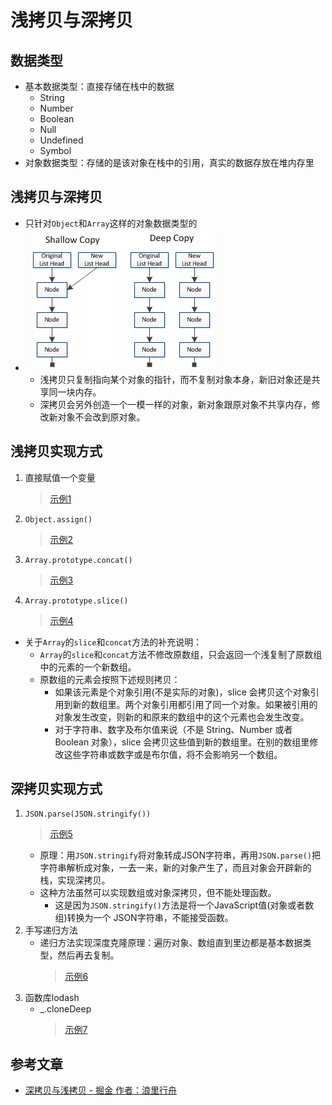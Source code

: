 # 浅拷贝与深拷贝
## 数据类型
* 基本数据类型：直接存储在栈中的数据
    * String
    * Number
    * Boolean
    * Null
    * Undefined
    * Symbol
* 对象数据类型：存储的是该对象在栈中的引用，真实的数据存放在堆内存里
## 浅拷贝与深拷贝
* 只针对`Object`和`Array`这样的对象数据类型的
* ![compare](./img/copyCompare.png)
    * 浅拷贝只复制指向某个对象的指针，而不复制对象本身，新旧对象还是共享同一块内存。
    * 深拷贝会另外创造一个一模一样的对象，新对象跟原对象不共享内存，修改新对象不会改到原对象。
## 浅拷贝实现方式
1. 直接赋值一个变量
    > [示例1](./1.html)
2. `Object.assign()`
    > [示例2](./2.html)
3. `Array.prototype.concat()`
    > [示例3](./3.html)
4. `Array.prototype.slice()`
    > [示例4](./4.html)
* 关于`Array`的`slice`和`concat`方法的补充说明：
    * `Array`的`slice`和`concat`方法不修改原数组，只会返回一个浅复制了原数组中的元素的一个新数组。
    * 原数组的元素会按照下述规则拷贝：
        * 如果该元素是个对象引用(不是实际的对象)，slice 会拷贝这个对象引用到新的数组里。两个对象引用都引用了同一个对象。如果被引用的对象发生改变，则新的和原来的数组中的这个元素也会发生改变。
        * 对于字符串、数字及布尔值来说（不是 String、Number 或者 Boolean 对象），slice 会拷贝这些值到新的数组里。在别的数组里修改这些字符串或数字或是布尔值，将不会影响另一个数组。
## 深拷贝实现方式
1. `JSON.parse(JSON.stringify())`
    > [示例5](./5.html)
    * 原理：用`JSON.stringify`将对象转成JSON字符串，再用`JSON.parse()`把字符串解析成对象，一去一来，新的对象产生了，而且对象会开辟新的栈，实现深拷贝。
    * 这种方法虽然可以实现数组或对象深拷贝，但不能处理函数。
        * 这是因为`JSON.stringify()`方法是将一个JavaScript值(对象或者数组)转换为一个 JSON字符串，不能接受函数。
2. 手写递归方法
    * 递归方法实现深度克隆原理：遍历对象、数组直到里边都是基本数据类型，然后再去复制。
        > [示例6](./6.html)
3. 函数库lodash
    * _.cloneDeep
        > [示例7](./7.html)
## 参考文章
* [深拷贝与浅拷贝 - 掘金 作者：浪里行舟](https://juejin.im/post/5b5dcf8351882519790c9a2e)